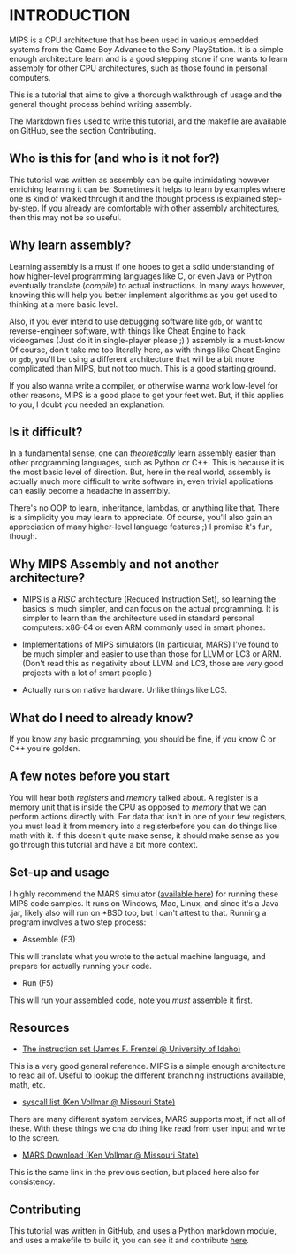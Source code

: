 <!-- Introduction -->
# INTRODUCTION

MIPS is a CPU architecture that has been used in various embedded systems
from the Game Boy Advance to the Sony PlayStation. It is a simple enough 
architecture learn and is a good stepping stone if one wants to learn assembly
for other CPU architectures, such as those found in personal computers.

This is a tutorial that aims to give a thorough walkthrough of usage and the
general thought process behind writing assembly.

The Markdown files used to write this tutorial, and the makefile are available
on GitHub, see the section Contributing.

## Who is this for (and who is it not for?)

This tutorial was written as assembly can be quite intimidating however
enriching learning it can be. Sometimes it helps to learn by examples where
one is kind of walked through it and the thought process is explained step-by-step.
If you already are comfortable with other assembly architectures, then this
may not be so useful.

## Why learn assembly?

Learning assembly is a must if one hopes to get a solid understanding of how
higher-level programming languages like C, or even Java or Python eventually
translate (*compile*) to actual instructions. In many ways however, knowing
this will help you better implement algorithms as you get used to thinking at
a more basic level.

Also, if you ever intend to use debugging software like `gdb`, or want to
reverse-engineer software, with things like Cheat Engine to hack videogames
(Just do it in single-player please ;) ) assembly is a must-know. Of course,
don't take me too literally here, as with things like Cheat Engine or `gdb`,
you'll be using a different architecture that will be a bit more complicated
than MIPS, but not too much. This is a good starting ground.

If you also wanna write a compiler, or otherwise wanna work
low-level for other reasons, MIPS is a good place to get your feet wet. But,
if this applies to you, I doubt you needed an explanation.

## Is it difficult?

In a fundamental sense, one can *theoretically* learn assembly easier
than other programming languages, such as Python or C++. This is because it
is the most basic level of direction. But, here in the real world, assembly is
actually much more difficult to write software in, even trivial applications
can easily become a headache in assembly.

There's no OOP to learn, inheritance, lambdas, or anything like that. There is
a simplicity you may learn to appreciate. Of course, you'll also gain an
appreciation of many higher-level language features ;) I promise it's fun,
though.

## Why MIPS Assembly and not another architecture?

* MIPS is a *RISC* architecture (Reduced Instruction Set), so learning the
basics is much simpler, and can focus on the actual programming. It is simpler
to learn than the architecture used in standard personal computers: x86-64 or even
ARM commonly used in smart phones.

* Implementations of MIPS simulators (In particular, MARS) I've found to be
much simpler and easier to use than those for LLVM or LC3 or ARM. (Don't read
this as negativity about LLVM and LC3, those are very good projects with a lot
of smart people.)

* Actually runs on native hardware. Unlike things like LC3.

## What do I need to already know?

If you know any basic programming, you should be fine, if you know C or C++
you're golden. 

## A few notes before you start 

You will hear both *registers* and *memory* talked about. A register is a
memory unit that is inside the CPU as opposed to *memory* that we can perform
actions directly with. For data that isn't in one of your few registers,
you must load it from memory into a registerbefore you can do things like math with it. If
this doesn't quite make sense, it should make sense as you go through this
tutorial and have a bit more context.

## Set-up and usage

I highly recommend the MARS simulator 
([available here](http://courses.missouristate.edu/KenVollmar/mars/download.htm))
for running these MIPS code samples. It runs on Windows, Mac, Linux, and since
it's a Java .jar, likely also will run on *BSD too, but I can't attest to that.
Running a program involves a two step process:

* Assemble (F3)

This will translate what you wrote to the actual machine language, and prepare
for actually running your code.

* Run (F5)

This will run your assembled code, note you *must* assemble it first.

## Resources

* [The instruction set (James F. Frenzel @ University of Idaho)](http://www.mrc.uidaho.edu/mrc/people/jff/digital/MIPSir.html)

This is a very good general reference. MIPS is a simple enough architecture
to read all of. Useful to lookup the different branching
instructions available, math, etc.

* [syscall list (Ken Vollmar @ Missouri State)](http://courses.missouristate.edu/KenVollmar/mars/Help/SyscallHelp.html)

There are many different system services, MARS supports most, if not all of
these. With these things we cna do thing like read from user input and write to the screen. 

* [MARS Download (Ken Vollmar @ Missouri State)](http://courses.missouristate.edu/KenVollmar/mars/download.htm)

This is the same link in the previous section, but placed here also for
consistency.

## Contributing

This tutorial was written in GitHub, and uses a Python markdown module, and
uses a makefile to build it, you can see it and contribute 
[here](https://github.com/keithstellyes/mips-tutorial).
